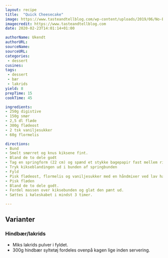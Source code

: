 ```yaml
---
layout: recipe
title:  "Quick Cheesecake"
image: https://www.tasteandtellblog.com/wp-content/uploads/2019/06/No-Bake-Cheesecake-Recipe-tasteandtellblog.com-4.jpg
imagecredit: https://www.tasteandtellblog.com
date: 2020-02-23T14:01:14+01:00

authorName: Ukendt
authorURL: 
sourceName: 
sourceURL: 
categories: 
 - dessert
cusines:
tags:
 - dessert
 - bær
 - lakrids 
yield: 8
prepTime: 15
cookTime: 45

ingredients:
- 250g digistive
- 150g smør
- 2,5 dl fløde
- 300g flødeost
- 2 tsk vaniljesukker
- 60g flormelis

directions:
- Bund
- Smelt smørret og knus kiksene fint.
- Bland de to dele godt
- Tag en springform (22 cm) og spænd et stykke bagepapir fast mellem ring og bund.
- Tryk kikseblandingen ud i bunden af springbunden
- Fyld
- Pisk flødeost, flormelis og vaniljesukker med en håndmixer ved lav hastighed
- Pisk fløden
- Bland de to dele godt.
- Fordel massen over kiksebunden og glat den pænt ud.
- Sættes i køleskabet i mindst 3 timer.

---
```


## Varianter

### Hindbær/lakrids

- Miks lakrids pulver i fyldet.
- 300g hindbær syltetøj fordeles ovenpå kagen lige inden servering.

